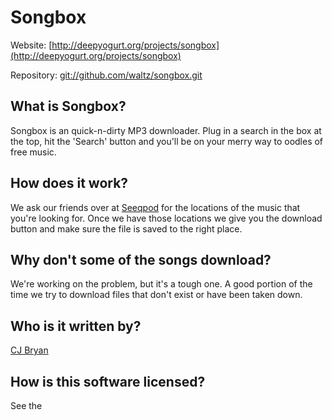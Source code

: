 # Songbox #
 
Website: [http://deepyogurt.org/projects/songbox](http://deepyogurt.org/projects/songbox)

Repository: [git://github.com/waltz/songbox.git](git://github.com/waltz/songbox.git)

## What is Songbox? ##
Songbox is an quick-n-dirty MP3 downloader. Plug in a search in the box at the top, hit the 'Search' button
and you'll be on your merry way to oodles of free music.

## How does it work? ##
We ask our friends over at [Seeqpod](http://seeqpod.com) for the locations of the music that you're looking for.
Once we have those locations we give you the download button and make sure the file is saved to the right place.

## Why don't some of the songs download? ##
We're working on the problem, but it's a tough one. A good portion of the time we try to download files that
don't exist or have been taken down.

## Who is it written by? ##
[CJ Bryan](http://deepyogurt.org)

## How is this software licensed? ##
See the